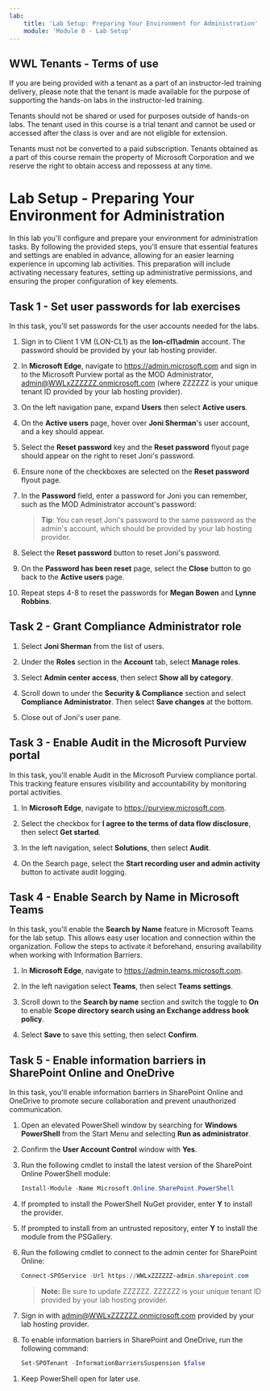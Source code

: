 ```yaml
---
lab:
    title: 'Lab Setup: Preparing Your Environment for Administration'
    module: 'Module 0 - Lab Setup'
---
```


## WWL Tenants - Terms of use

If you are being provided with a tenant as a part of an instructor-led training delivery, please note that the tenant is made available for the purpose of supporting the hands-on labs in the instructor-led training.

Tenants should not be shared or used for purposes outside of hands-on labs. The tenant used in this course is a trial tenant and cannot be used or accessed after the class is over and are not eligible for extension.

Tenants must not be converted to a paid subscription. Tenants obtained as a part of this course remain the property of Microsoft Corporation and we reserve the right to obtain access and repossess at any time.

# Lab Setup - Preparing Your Environment for Administration

In this lab you'll configure and prepare your environment for administration tasks. By following the provided steps, you'll ensure that essential features and settings are enabled in advance, allowing for an easier learning experience in upcoming lab activities. This preparation will include activating necessary features, setting up administrative permissions, and ensuring the proper configuration of key elements.

## Task 1 - Set user passwords for lab exercises

In this task, you'll set passwords for the user accounts needed for the labs.

1. Sign in to Client 1 VM (LON-CL1) as the **lon-cl1\admin** account. The password should be provided by your lab hosting provider.

1. In **Microsoft Edge**, navigate to https://admin.microsoft.com and sign in to the Microsoft Purview portal as the MOD Administrator, admin@WWLxZZZZZZ.onmicrosoft.com (where ZZZZZZ is your unique tenant ID provided by your lab hosting provider).

1. On the left navigation pane, expand **Users** then select **Active users**.

1. On the **Active users** page, hover over **Joni Sherman**'s user account, and a key should appear.

1. Select the **Reset password** key and the **Reset password** flyout page should appear on the right to reset Joni's password.

1. Ensure none of the checkboxes are selected on the **Reset password** flyout page.

1. In the **Password** field, enter a password for Joni you can remember, such as the MOD Administrator account's password:

    >**Tip**: You can reset Joni's password to the same password as the admin's account, which should be provided by your lab hosting provider.

1. Select the **Reset password** button to reset Joni's password.

1. On the **Password has been reset** page, select the **Close** button to go back to the **Active users** page.

1. Repeat steps 4-8 to reset the passwords for **Megan Bowen** and **Lynne Robbins**.

## Task 2 - Grant Compliance Administrator role

1. Select **Joni Sherman** from the list of users.

1. Under the **Roles** section in the **Account** tab, select **Manage roles**.

1. Select **Admin center access**, then select **Show all by category**.

1. Scroll down to under the **Security & Compliance** section and select **Compliance Administrator**. Then select **Save changes** at the bottom.

1. Close out of Joni's user pane.

## Task 3 - Enable Audit in the Microsoft Purview portal

In this task, you'll enable Audit in the Microsoft Purview compliance portal. This tracking feature ensures visibility and accountability by monitoring portal activities.

<!-- 
1. You should still be signed in to Client 1 VM (LON-CL1) as the **lon-cl1\admin** account and Microsoft 365 with the MOD Administrator account.
-->

1. In **Microsoft Edge**, navigate to https://purview.microsoft.com.

1. Select the checkbox for **I agree to the terms of data flow disclosure**, then select **Get started**.

1. In the left navigation, select **Solutions**, then select **Audit**.

1. On the Search page, select the **Start recording user and admin activity** button to activate audit logging.

## Task 4 - Enable Search by Name in Microsoft Teams

In this task, you'll enable the **Search by Name** feature in Microsoft Teams for the lab setup. This allows easy user location and connection within the organization. Follow the steps to activate it beforehand, ensuring availability when working with Information Barriers.

<!-- 
1. You should still be signed in to Client 1 VM (LON-CL1) as the **lon-cl1\admin** account and Microsoft 365 with the MOD Administrator account.
-->

1. In **Microsoft Edge**, navigate to https://admin.teams.microsoft.com.

1. In the left navigation select **Teams**, then select **Teams settings**.

1. Scroll down to the **Search by name** section and switch the toggle to **On** to enable **Scope directory search using an Exchange address book policy**.

1. Select **Save** to save this setting, then select **Confirm**.

## Task 5 - Enable information barriers in SharePoint Online and OneDrive

In this task, you'll enable information barriers in SharePoint Online and OneDrive to promote secure collaboration and prevent unauthorized communication.

<!-- 
1. You should still be signed in to Client 1 VM (LON-CL1) as the **lon-cl1\admin** account.
-->

1. Open an elevated PowerShell window by searching for **Windows PowerShell** from the Start Menu and selecting **Run as administrator**.

1. Confirm the **User Account Control** window with **Yes**.

1. Run the following cmdlet to install the latest version of the SharePoint Online PowerShell module:

    ```powershell
    Install-Module -Name Microsoft.Online.SharePoint.PowerShell
    ```

1. If prompted to install the PowerShell NuGet provider, enter **Y** to install the provider.

1. If prompted to install from an untrusted repository, enter **Y** to install the module from the PSGallery.

1. Run the following cmdlet to connect to the admin center for SharePoint Online:

    ```powershell
    Connect-SPOService -Url https://WWLxZZZZZZ-admin.sharepoint.com
    ```

    >**Note:** Be sure to update ZZZZZZ. ZZZZZZ is your unique tenant ID provided by your lab hosting provider.

1. Sign in with admin@WWLxZZZZZZ.onmicrosoft.com provided by your lab hosting provider.

1. To enable information barriers in SharePoint and OneDrive, run the following command:

    ```powershell
    Set-SPOTenant -InformationBarriersSuspension $false
    ```

<!--
1. Close the PowerShell window once this is complete.
-->

1. Keep PowerShell open for later use.